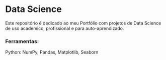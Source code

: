 # Data Science
Este repositório é dedicado ao meu Portfólio com projetos de Data Science de uso academico, profissional e para auto-aprendizado.

### Ferramentas:
Python: NumPy, Pandas, Matplotlib, Seaborn
